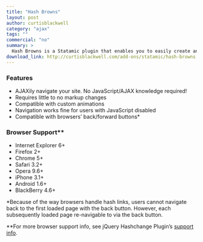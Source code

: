 ```yaml
---
title: "Hash Browns"
layout: post
author: curtisblackwell
category: "ajax"
tags: ""
commercial: "no"
summary: >
  Hash Browns is a Statamic plugin that enables you to easily create an AJAX navigable site with little to no markup changes.
download_link: http://curtisblackwell.com/add-ons/statamic/hash-browns
---
```


### Features
- AJAXily navigate your site. No JavaScript/AJAX knowledge required!
- Requires little to no markup changes
- Compatible with custom animations
- Navigation works fine for users with JavaScript disabled
- Compatible with browsers’ back/forward buttons*

### Browser Support**
- Internet Explorer 6+
- Firefox 2+
- Chrome 5+
- Safari 3.2+
- Opera 9.6+
- iPhone 3.1+
- Android 1.6+
- BlackBerry 4.6+

*Because of the way browsers handle hash links, users cannot navigate back to the first loaded page with the back button. However, each subsequently loaded page re-navigable to via the back button.

**For more browser support info, see jQuery Hashchange Plugin’s [support info](http://benalman.com/code/projects/jquery-hashchange/docs/files/jquery-ba-hashchange-js.html#Support_and_Testing).
